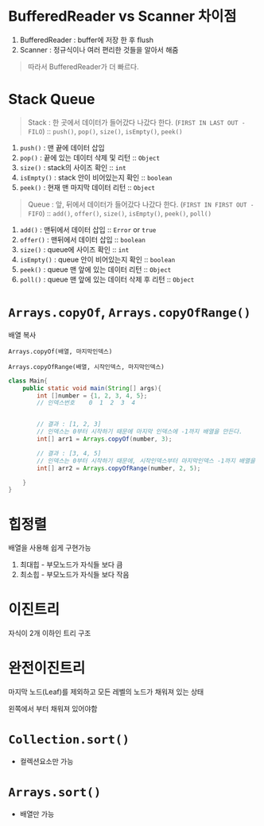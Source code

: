# BufferedReader vs Scanner 차이점
1. BufferedReader : buffer에 저장 한 후 flush
2. Scanner : 정규식이나 여러 편리한 것들을 알아서 해줌

> 따라서 BufferedReader가 더 빠르다.


# Stack Queue
> Stack : 한 곳에서 데이터가 들어갔다 나갔다 한다. (`FIRST IN LAST OUT - FILO`) :: `push()`, `pop()`, `size()`, `isEmpty()`, `peek()`
1. `push()` : 맨 끝에 데이터 삽입
2. `pop()` : 끝에 있는 데이터 삭제 및 리턴 :: `Object`
3. `size()` : stack의 사이즈 확인 :: `int`
4. `isEmpty()` : stack 안이 비어있는지 확인 :: `boolean`
5. `peek()` : 현재 맨 마지막 데이터 리턴 :: `Object`

> Queue : 앞, 뒤에서 데이터가 들어갔다 나갔다 한다. (`FIRST IN FIRST OUT - FIFO`) :: `add()`, `offer()`, `size()`, `isEmpty()`, `peek()`, `poll()`
1. `add()` : 맨뒤에서 데이터 삽입 :: `Error` or `true`
2. `offer()` : 맨뒤에서 데이터 삽입 :: `boolean`
3. `size()` : queue에 사이즈 확인 :: `int`
4. `isEmpty()` : queue 안이 비어있는지 확인 :: `boolean`
5. `peek()` : queue 맨 앞에 있는 데이터 리턴 :: `Object`
6. `poll()` : queue 맨 앞에 있는 데이터 삭제 후 리턴 :: `Object`


# `Arrays.copyOf`, `Arrays.copyOfRange()`
배열 복사

`Arrays.copyOf(배열, 마지막인덱스)`

`Arrays.copyOfRange(배열, 시작인덱스, 마지막인덱스)`

```java
class Main{
    public static void main(String[] args){
        int []number = {1, 2, 3, 4, 5};
        // 인덱스번호    0  1  2  3  4


        // 결과 : [1, 2, 3]
        // 인덱스는 0부터 시작하기 때문에 마지막 인덱스에 -1까지 배열을 만든다.
        int[] arr1 = Arrays.copyOf(number, 3);

        // 결과 : [3, 4, 5]
        // 인덱스는 0부터 시작하기 때문에, 시작인덱스부터 마지막인덱스 -1까지 배열을 만든다.
        int[] arr2 = Arrays.copyOfRange(number, 2, 5);

    }
}

```

# 힙정렬
배열을 사용해 쉽게 구현가능
1. 최대힙 - 부모노드가 자식들 보다 큼
2. 최소힙 - 부모노드가 자식들 보다 작음

# 이진트리
자식이 2개 이하인 트리 구조

# 완전이진트리
마지막 노드(Leaf)를 제외하고 모든 레벨의 노드가 채워져 있는 상태

왼쪽에서 부터 채워져 있어야함


# `Collection.sort()`
- 컬렉션요소만 가능


# `Arrays.sort()`
- 배열만 가능

